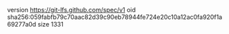 version https://git-lfs.github.com/spec/v1
oid sha256:059fabfb79c70aac82d39c90eb78944fe724e20c10a12ac0fa920f1a69277a0d
size 1331
